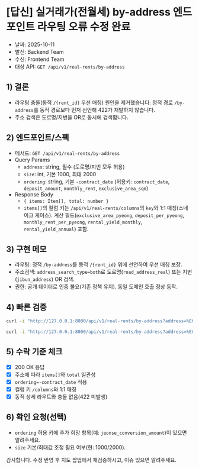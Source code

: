 # [답신] 실거래가(전월세) by-address 엔드포인트 라우팅 오류 수정 완료

- 날짜: 2025-10-11
- 발신: Backend Team
- 수신: Frontend Team
- 대상 API: `GET /api/v1/real-rents/by-address`

## 1) 결론

- 라우팅 충돌(동적 `/{rent_id}` 우선 매칭) 원인을 제거했습니다. 정적 경로 `/by-address`를 동적 경로보다 먼저 선언해 422가 재발하지 않습니다.
- 주소 검색은 도로명/지번을 OR로 동시에 검색합니다.

## 2) 엔드포인트/스펙

- 메서드: `GET /api/v1/real-rents/by-address`
- Query Params
  - `address`: string, 필수 (도로명/지번 모두 허용)
  - `size`: int, 기본 1000, 최대 2000
  - `ordering`: string, 기본 `-contract_date` (허용키: `contract_date`, `deposit_amount`, `monthly_rent`, `exclusive_area_sqm`)
- Response Body
  - `{ items: Item[], total: number }`
  - `items[]`의 컬럼 키는 `/api/v1/real-rents/columns`의 `key`와 1:1 매칭(스네이크 케이스). 계산 필드(`exclusive_area_pyeong`, `deposit_per_pyeong`, `monthly_rent_per_pyeong`, `rental_yield_monthly`, `rental_yield_annual`) 포함.

## 3) 구현 메모

- 라우팅: 정적 `/by-address`를 동적 `/{rent_id}` 위에 선언하여 우선 매칭 보장.
- 주소검색: `address_search_type=both`로 도로명(`road_address_real`) 또는 지번(`jibun_address`) OR 검색.
- 권한: 공개 데이터로 인증 불요(기존 정책 유지). 동일 도메인 호출 정상 동작.

## 4) 빠른 검증

```bash
curl -i "http://127.0.0.1:8000/api/v1/real-rents/by-address?address=%EC%A0%84%EB%B6%81%ED%8A%B9%EB%B3%84%EC%9E%90%EC%B9%98%EB%8F%84%20%EC%9D%B5%EC%82%B0%EC%8B%9C%20%EC%84%A0%ED%99%94%EB%A1%9C6%EA%B8%B8%2040-5&size=10&ordering=-contract_date"

curl -i "http://127.0.0.1:8000/api/v1/real-rents/by-address?address=%EC%84%9C%EC%9A%B8%ED%8A%B9%EB%B3%84%EC%8B%9C%20%EA%B4%91%EC%A7%84%EA%B5%AC%20%EC%9A%A9%EB%A7%88%EC%82%B0%EB%A1%9C28%EA%B8%B8%2051&size=10&ordering=-contract_date"
```

## 5) 수락 기준 체크

- [x] 200 OK 응답
- [x] 주소에 따라 `items[]`와 `total` 일관성
- [x] `ordering=-contract_date` 적용
- [x] 컬럼 키 `/columns`와 1:1 매칭
- [x] 동적 상세 라우트와 충돌 없음(422 미발생)

## 6) 확인 요청(선택)

- `ordering` 허용 키에 추가 희망 항목(예: `jeonse_conversion_amount`)이 있으면 알려주세요.
- `size` 기본/최대값 조정 필요 여부(현: 1000/2000).

감사합니다. 수정 반영 후 지도 팝업에서 재검증하시고, 이슈 있으면 알려주세요.
